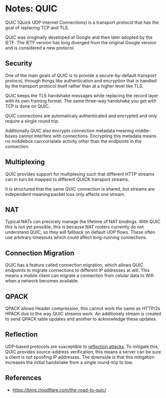 # Notes: QUIC

QUIC (Quick UDP Internet Connections) is a transport protocol that has the goal of replacing TCP and TLS.

QUIC was oroginally developed at Google and then later adopted by the IETF. The IETF version has long diverged from the original Google version and is considered a new protocol.

## Security

One of the main goals of QUIC is to provide a secure-by-default transport protocol, through things like authentication and encryption that is handled by the transport protocol itself rather than at a higher level like TLS.

QUIC keeps the TLS handshake messages while replacing the record layer with its own framing format. The same three-way handshake you get with TCP is done on QUIC.

QUIC connections are automaticaly authenticated and encrypted and only require a single round trip.

Additionally QUIC also encrypts connection metadata meaning middle-boxes cannot interfere with connections. Encrypting this metadata means no middlebox can correlate activity other than the endpoints in the connection.

## Multiplexing

QUIC provides support for multiplexing such that different HTTP streams can in turn be mapped to different QUICK transport streams.

It is structured that the same QUIC connection is shared, but streams are independent meaning packet loss only affects one stream.

## NAT

Typical NATs can precicely manage the lifetime of NAT bindings. With QUIC this is not yet possible, this is because NAT routers currently do not understand QUIC, so they will fallback on default UDP flows. These often use arbitrary timesouts which could affect long-running connections.

## Connection Migration

QUIC has a feature called connection migration, which allows QUIC endpoints to migrate connections to different IP addresses at will. This means a mobile client can migrate a connection from celular data to Wifi when a network becomes available.

## QPACK

QPACK allows Header compression, this cannot work the same as HTTP/2s HPACK due to the way QUIC streams work. An additionaly stream is created to send QPACK table updates and another to acknowledge these updates.

## Reflection

UDP-based protocols are susceptible to [reflection attacks](https://blog.cloudflare.com/reflections-on-reflections/). To mitigate this, QUIC provides source-address verification, this means a server can be sure a client is not spoofing IP addresses. The downside is that this mitigation increases the initial handshake from a single round-trip to tow.

## References
 - https://blog.cloudflare.com/the-road-to-quic/
